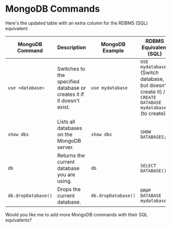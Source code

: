 # MongoDB Commands

Here's the updated table with an extra column for the RDBMS (SQL) equivalent:

| MongoDB Command        | Description    | MongoDB Example  | RDBMS Equivalent (SQL) |
|------------------------|------------------------|-----------------|----------------------|
| `use <database>` | Switches to the specified database or creates it if it doesn't exist. | `use mydatabase` | `USE mydatabase;` (Switch database, but doesn't create it) / `CREATE DATABASE mydatabase;` (to create) |
| `show dbs`          | Lists all databases on the MongoDB server.           | `show dbs`     | `SHOW DATABASES;` |
| `db`             | Returns the current database you are using.         | `db`     | `SELECT DATABASE();` |
| `db.dropDatabase()`  | Drops the current database.                  | `db.dropDatabase()` | `DROP DATABASE mydatabase;` |

Would you like me to add more MongoDB commands with their SQL equivalents?
